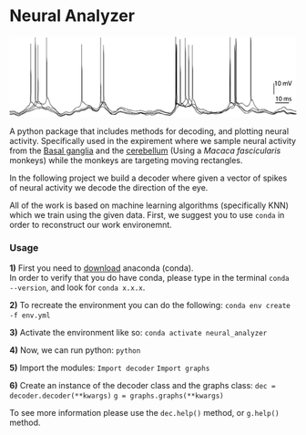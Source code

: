 # Neural Analyzer
 <img src="https://raw.githubusercontent.com/norbit8/Neural_Analyzer/master/neuralSpikesExample.png" width="800" />

A python package that includes methods for decoding, and plotting neural activity.
Specifically used in the expirement where we sample neural activity from the [Basal ganglia](https://en.wikipedia.org/wiki/Basal_ganglia) and the [cerebellum](https://en.wikipedia.org/wiki/Cerebellum) (Using a *Macaca fascicularis* monkeys) while the monkeys are targeting moving rectangles.

In the following project we build a decoder where given a vector of spikes of neural activity we decode the direction of the eye.

All of the work is based on machine learning algorithms (specifically KNN) which we train using the given data.
First, we suggest you to use `conda` in order to reconstruct our work environemnt. 
### Usage
**1)** First you need to [download](https://docs.conda.io/projects/conda/en/latest/user-guide/install/) anaconda (conda).    
       In order to verify that you do have conda, please type in the terminal ```conda --version```, and look for ```conda x.x.x```.
       
**2)** To recreate the environment you can do the following:
       ```conda env create -f env.yml```
       
**3)** Activate the environment like so:
       ```conda activate neural_analyzer```

**4)** Now, we can run python:
       ```python```
       
**5)** Import the modules:
       ```Import decoder```
       ```Import graphs```

**6)** Create an instance of the decoder class and the graphs class:
       ```dec = decoder.decoder(**kwargs)```
       ```g = graphs.graphs(**kwargs)```
       
To see more information please use the ```dec.help()``` method, or ```g.help()``` method.
